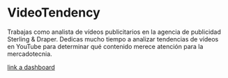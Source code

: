 # VideoTendency

Trabajas como analista de vídeos publicitarios en la agencia  de publicidad Sterling & Draper. Dedicas mucho tiempo a  analizar tendencias de vídeos en YouTube para determinar  qué contenido merece atención para la mercadotecnia.

[link a dashboard](https://public.tableau.com/app/profile/jos.jim.nez6777/viz/VideoTendency/Dashboard1?publish=yes)